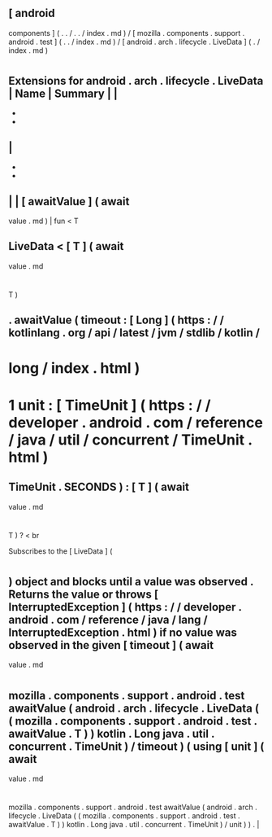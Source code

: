 [
android
-
components
]
(
.
.
/
.
.
/
index
.
md
)
/
[
mozilla
.
components
.
support
.
android
.
test
]
(
.
.
/
index
.
md
)
/
[
android
.
arch
.
lifecycle
.
LiveData
]
(
.
/
index
.
md
)
#
#
#
Extensions
for
android
.
arch
.
lifecycle
.
LiveData
|
Name
|
Summary
|
|
-
-
-
|
-
-
-
|
|
[
awaitValue
]
(
await
-
value
.
md
)
|
fun
<
T
>
LiveData
<
[
T
]
(
await
-
value
.
md
#
T
)
>
.
awaitValue
(
timeout
:
[
Long
]
(
https
:
/
/
kotlinlang
.
org
/
api
/
latest
/
jvm
/
stdlib
/
kotlin
/
-
long
/
index
.
html
)
=
1
unit
:
[
TimeUnit
]
(
https
:
/
/
developer
.
android
.
com
/
reference
/
java
/
util
/
concurrent
/
TimeUnit
.
html
)
=
TimeUnit
.
SECONDS
)
:
[
T
]
(
await
-
value
.
md
#
T
)
?
<
br
>
Subscribes
to
the
[
LiveData
]
(
#
)
object
and
blocks
until
a
value
was
observed
.
Returns
the
value
or
throws
[
InterruptedException
]
(
https
:
/
/
developer
.
android
.
com
/
reference
/
java
/
lang
/
InterruptedException
.
html
)
if
no
value
was
observed
in
the
given
[
timeout
]
(
await
-
value
.
md
#
mozilla
.
components
.
support
.
android
.
test
awaitValue
(
android
.
arch
.
lifecycle
.
LiveData
(
(
mozilla
.
components
.
support
.
android
.
test
.
awaitValue
.
T
)
)
kotlin
.
Long
java
.
util
.
concurrent
.
TimeUnit
)
/
timeout
)
(
using
[
unit
]
(
await
-
value
.
md
#
mozilla
.
components
.
support
.
android
.
test
awaitValue
(
android
.
arch
.
lifecycle
.
LiveData
(
(
mozilla
.
components
.
support
.
android
.
test
.
awaitValue
.
T
)
)
kotlin
.
Long
java
.
util
.
concurrent
.
TimeUnit
)
/
unit
)
)
.
|
